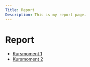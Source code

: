```yaml
---
Title: Report
Description: This is my report page.
---
```


Report
==========================

* [Kursmoment 1](report/kmom01)
* [Kursmoment 2](report/kmom02)